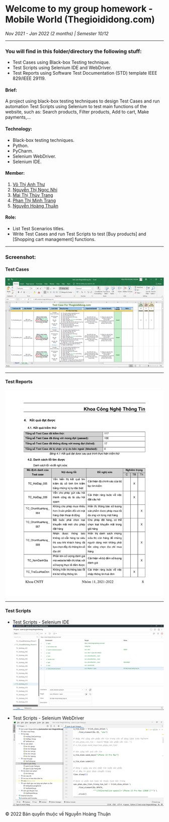 ﻿# Welcome to my group homework - Mobile World (Thegioididong.com)

*Nov 2021 - Jan 2022 (2 months) | Semester 10/12*

---

### You will find in this folder/directory the following stuff:
- Test Cases using Black-box Testing technique.
- Test Scripts using Selenium IDE and WebDriver.
- Test Reports using Software Test Documentation (STD) template IEEE 829/IEEE 29119.

#### Brief:
A project using black-box testing techniques to design Test Cases and run automation Test Scripts using Selenium to test main functions of the website, such as: Search products, Filter products, Add to cart, Make payments,...

#### Technology:
- Black-box testing techniques.
- Python.
- PyCharm.
- Selenium WebDriver.
- Selenium IDE.

#### Member:
1. [Võ Thị Anh Thư](https://github.com/thu113 "Võ Thị Anh Thư")
2. [Nguyễn Thị Ngọc Nhi](https://github.com/NhiNguyen0310 "Nguyễn Thị Ngọc Nhi")
3. [Mai Thị Thùy Trang](https://github.com/ThuyTrangMai "Mai Thị Thùy Trang")
4. [Phan Thị Minh Trang](https://github.com/phanminhtrang "Phan Thị Minh Trang")
5. [Nguyễn Hoàng Thuận](https://github.com/Nguyen-Hoang-Thuan-OU/ "Nguyễn Hoàng Thuận")

#### Role:
- List Test Scenarios titles.
- Write Test Cases and run Test Scripts to test [Buy products] and [Shopping cart management] functions.

---

### Screenshot:
#### Test Cases
![Test Cases - Excel](https://github.com/Nguyen-Hoang-Thuan-OU/kiem-thu-phan-mem/blob/main/bai-tap/bai-tap-nhom/images/thegioididong-test-case-excel.png "Test Cases - Excel")

---

#### Test Reports
![Test Reports](https://github.com/Nguyen-Hoang-Thuan-OU/kiem-thu-phan-mem/blob/main/bai-tap/bai-tap-nhom/images/thegioididong-test-report-test-result-and-bug.png "Test Reports")

---

#### Test Scripts
* Test Scripts - Selenium IDE
![Test Scripts - Selenium IDE](https://github.com/Nguyen-Hoang-Thuan-OU/kiem-thu-phan-mem/blob/main/bai-tap/bai-tap-nhom/images/thegioididong-test-script-selenium-ide.png "Test Scripts - Selenium IDE")

* Test Scripts - Selenium WebDriver
![Test Scripts - Selenium WebDriver](https://github.com/Nguyen-Hoang-Thuan-OU/kiem-thu-phan-mem/blob/main/bai-tap/bai-tap-nhom/images/thegioididong-test-script-selenium-webdriver.png "Test Scripts - Selenium WebDriver")

© 2022 Bản quyền thuộc về Nguyễn Hoàng Thuận